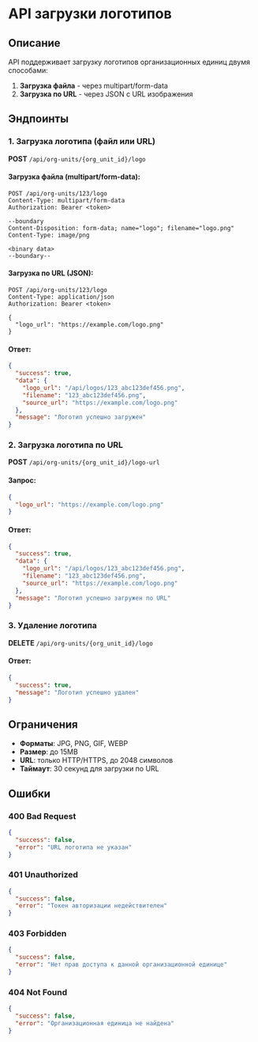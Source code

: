 # API загрузки логотипов

## Описание

API поддерживает загрузку логотипов организационных единиц двумя способами:
1. **Загрузка файла** - через multipart/form-data
2. **Загрузка по URL** - через JSON с URL изображения

## Эндпоинты

### 1. Загрузка логотипа (файл или URL)

**POST** `/api/org-units/{org_unit_id}/logo`

#### Загрузка файла (multipart/form-data):
```http
POST /api/org-units/123/logo
Content-Type: multipart/form-data
Authorization: Bearer <token>

--boundary
Content-Disposition: form-data; name="logo"; filename="logo.png"
Content-Type: image/png

<binary data>
--boundary--
```

#### Загрузка по URL (JSON):
```http
POST /api/org-units/123/logo
Content-Type: application/json
Authorization: Bearer <token>

{
  "logo_url": "https://example.com/logo.png"
}
```

#### Ответ:
```json
{
  "success": true,
  "data": {
    "logo_url": "/api/logos/123_abc123def456.png",
    "filename": "123_abc123def456.png",
    "source_url": "https://example.com/logo.png"
  },
  "message": "Логотип успешно загружен"
}
```

### 2. Загрузка логотипа по URL

**POST** `/api/org-units/{org_unit_id}/logo-url`

#### Запрос:
```json
{
  "logo_url": "https://example.com/logo.png"
}
```

#### Ответ:
```json
{
  "success": true,
  "data": {
    "logo_url": "/api/logos/123_abc123def456.png",
    "filename": "123_abc123def456.png",
    "source_url": "https://example.com/logo.png"
  },
  "message": "Логотип успешно загружен по URL"
}
```

### 3. Удаление логотипа

**DELETE** `/api/org-units/{org_unit_id}/logo`

#### Ответ:
```json
{
  "success": true,
  "message": "Логотип успешно удален"
}
```

## Ограничения

- **Форматы**: JPG, PNG, GIF, WEBP
- **Размер**: до 15MB
- **URL**: только HTTP/HTTPS, до 2048 символов
- **Таймаут**: 30 секунд для загрузки по URL

## Ошибки

### 400 Bad Request
```json
{
  "success": false,
  "error": "URL логотипа не указан"
}
```

### 401 Unauthorized
```json
{
  "success": false,
  "error": "Токен авторизации недействителен"
}
```

### 403 Forbidden
```json
{
  "success": false,
  "error": "Нет прав доступа к данной организационной единице"
}
```

### 404 Not Found
```json
{
  "success": false,
  "error": "Организационная единица не найдена"
}
```
